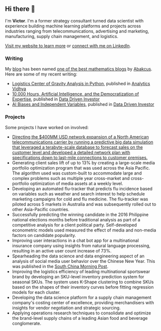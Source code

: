 ## Hi there 👋

I'm **Victor**. I'm a former strategy consultant turned data scientist with experience building machine learning platforms and projects across industries ranging from telecommunications, advertising and marketing, manufacturing, supply chain management, and logistics. 

[Visit my website to learn more](http://victorangeloblancada.github.io/) or [connect with me on LinkedIn](https://linkedin.com/in/geloblancada).

### Writing

My [blog](https://victorangeloblancada.github.io/blog.html) has been named [one of the best mathematics blogs](https://abakcus.com/directory/victor-angelo-blancadas-blog/) by [Abakcus](https://abakcus.com/best-useful-mathematics-blogs-directory/). Here are some of my recent writing:
- [Logistics Center of Gravity Analysis in Python](https://medium.com/analytics-vidhya/logistics-center-of-gravity-analysis-in-python-a21ad034f849), published in [Analytics Vidhya](https://medium.com/analytics-vidhya?source=post_page-----a21ad034f849--------------------------------)
- [10,000 Hours, Artificial Intelligence, and the Democratization of Expertise](https://medium.com/datadriveninvestor/malcolm-gladwells-10-000-hours-artificial-intelligence-and-the-democratization-of-expertise-405dd3a3fa39), published in [Data Driven Investor](https://medium.com/datadriveninvestor?source=post_page-----405dd3a3fa39--------------------------------)
- [AI Biases and Independent Variables](https://medium.com/datadriveninvestor/ai-biases-and-independent-variables-d8bc8f6e4db5), published in [Data Driven Investor](https://medium.com/datadriveninvestor?source=post_page-----d8bc8f6e4db5--------------------------------)

### Projects

Some projects I have worked on involved:
- [Directing the $400MM USD network expansion of a North American telecommunications carrier by running a predictive big data simulation that leveraged a terabyte-scale database to forecast sales on the customer level and developed a detailed network plan with specifications down to last-mile connections to customer premises.](https://victorangeloblancada.github.io/blog/2017/11/16/a-network-expansion-strategy-case-study.html)
- Generating client sales lift of up to 13% by creating a large-scale media portfolio optimization program that was used across the Asia Pacific. The algorithm used was custom-built to accommodate large and complex problems such as multiple year cross-market and cross-portfolio optimization of media assets at a weekly level.
- Developing an automated flu-tracker that predicts flu incidence based on variables such as weather and search interest to help schedule marketing campaigns for cold and flu medicine. The flu-tracker was piloted across 5 markets in Australia and was subsequently rolled out to other Asia-Pacific countries.
- Successfully predicting the winning candidate in the 2016 Philippine national elections months before traditional analysis as part of a competitive analysis for a client political party. Self-developed econometric models used measured the effect of media and non-media factors on candidate popularity.
- Improving user interactions in a chat bot app for a multinational insurance company using insights from natural language processing, resulting in an active user count increase of 73%.
- Spearheading the data science and data engineering aspect of an analysis of social media user behavior over the Chinese New Year. This was published in the [South China Morning Post](https://www.scmp.com/magazines/post-magazine/article/2135277/instagram-reveals-hong-kongs-chinese-new-year-winners-and).
- Improving the logistics efficiency of leading multinational sportswear brand by developing an SKU-level inventory prediction system for seasonal SKUs. The system uses K-Shape clustering to combine SKUs based on the shapes of their inventory curves before fitting regression models for each cluster.
- Developing the data science platform for a supply chain management company's costing center of excellence, providing merchandisers with insights for vendor negotiation and strategic sourcing.
- Applying operations research techniques to consolidate and optimize the brand-level supply chains of a leading Asian food and beverage conglomerate.

<!--
**victorangeloblancada/victorangeloblancada** is a ✨ _special_ ✨ repository because its `README.md` (this file) appears on your GitHub profile.

Here are some ideas to get you started:

- 🔭 I’m currently working on ...
- 🌱 I’m currently learning ...
- 👯 I’m looking to collaborate on ...
- 🤔 I’m looking for help with ...
- 💬 Ask me about ...
- 📫 How to reach me: ...
- 😄 Pronouns: ...
- ⚡ Fun fact: ...
-->
